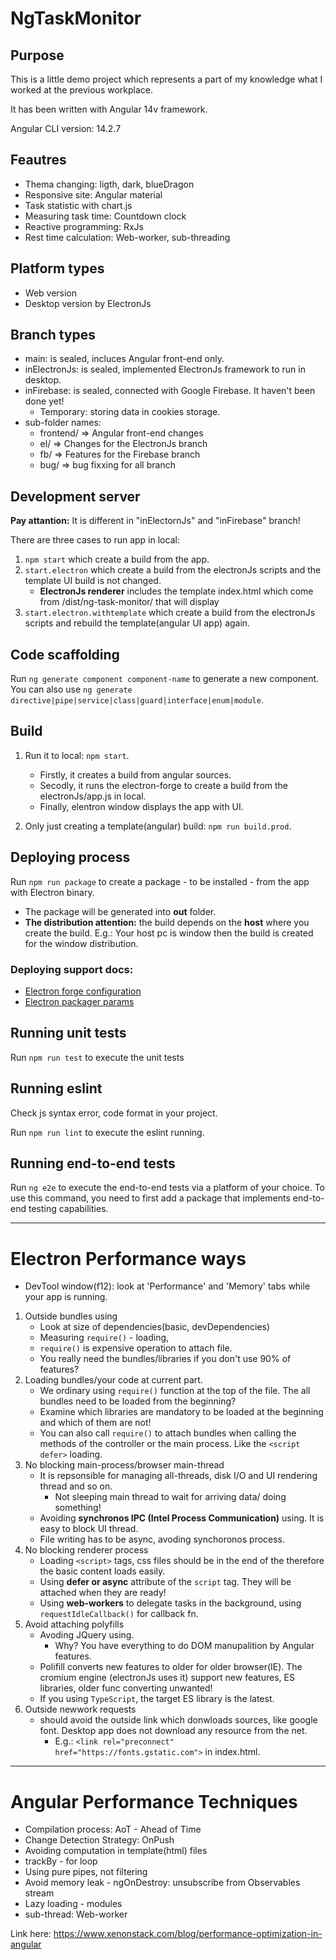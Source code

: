 # NgTaskMonitor

## Purpose
This is a little demo project which represents a part of my knowledge what I worked at the previous workplace.

It has been written with Angular 14v framework.

Angular CLI version: 14.2.7

## Feautres
* Thema changing: ligth, dark, blueDragon
* Responsive site: Angular material
* Task statistic with chart.js
* Measuring task time: Countdown clock
* Reactive programming: RxJs
* Rest time calculation: Web-worker, sub-threading

## Platform types
* Web version 
* Desktop version by ElectronJs

## Branch types
* main: is sealed, incluces Angular front-end only.
* inElectronJs: is sealed, implemented ElectronJs framework to run in desktop.
* inFirebase: is sealed, connected with Google Firebase. It haven't been done yet!
    * Temporary: storing data in cookies storage.
* sub-folder names:
    - frontend/ => Angular front-end changes
    - el/       => Changes for the ElectronJs branch
    - fb/       => Features for the Firebase branch
    - bug/      => bug fixxing for all branch

## Development server
__Pay attantion:__ It is different in "inElectornJs" and "inFirebase" branch!

There are three cases to run app in local:
1. `npm start` which create a build from the app.
2. `start.electron` which create a build from the electronJs scripts and the template UI build is not changed.
    * **ElectronJs renderer** includes the template index.html which come from /dist/ng-task-monitor/ that will display
3. `start.electron.withtemplate` which create a build from the electronJs scripts and rebuild the template(angular UI app) again.

## Code scaffolding

Run `ng generate component component-name` to generate a new component. You can also use `ng generate directive|pipe|service|class|guard|interface|enum|module`.

## Build
1. Run it to local: `npm start`.
    * Firstly, it creates a build from angular sources.
    * Secodly, it runs the electron-forge to create a build from the electronJs/app.js in local.
    * Finally, elentron window displays the app with UI.

2. Only just creating a template(angular) build: `npm run build.prod`.

## Deploying process
Run `npm run package` to create a package - to be installed - from the app with Electron binary.
* The package will be generated into __out__ folder.
* **The distribution attention:** the build depends on the __host__ where you create the build. E.g.: Your host pc is window then the build is created for the window distribution.

### Deploying support docs:
* [Electron forge configuration]( https://www.electronforge.io/configuration)
* [Electron packager params](https://electron.github.io/electron-packager/main/interfaces/electronpackager.options.html#electronzipdir)

## Running unit tests

Run `npm run test` to execute the unit tests

## Running eslint 
Check js syntax error, code format in your project.

Run `npm run lint` to execute the eslint running.

## Running end-to-end tests

Run `ng e2e` to execute the end-to-end tests via a platform of your choice. To use this command, you need to first add a package that implements end-to-end testing capabilities.
___
# Electron Performance ways
- DevTool window(f12): look at 'Performance' and 'Memory' tabs while your app is running.

1. Outside bundles using
    * Look at size of dependencies(basic, devDependencies)
    * Measuring `require()` - loading,
    * `require()` is expensive operation to attach file.
    * You really need the bundles/libraries if you don't use 90% of features?
2. Loading bundles/your code at current part.
    * We ordinary using `require()` function at the top of the file. The all bundles need to be loaded from the beginning?
    * Examine which libraries are mandatory to be loaded at the beginning and which of them are not!
    * You can also call `require()` to attach bundles when calling the methods of the controller or the main process. Like the `<script defer>` loading.
3. No blocking main-process/browser main-thread
    * It is repsonsible for managing all-threads, disk I/O and UI rendering thread and so on.
        * Not sleeping main thread to wait for arriving data/ doing something!
    * Avoiding **synchronos IPC (Intel Process Communication)** using. It is easy to block UI thread.
    * File writing has to be async, avoding synchoronos process.
4. No blocking renderer process
    * Loading `<script>` tags, css files should be in the end of the <body> therefore the basic content loads easily.
    * Using **defer or async** attribute of the `script` tag. They will be attached when they are ready!
    * Using **web-workers** to delegate tasks in the background, using `requestIdleCallback()` for callback fn.
5. Avoid attaching polyfills
    * Avoding JQuery using.
        * Why? You have everything to do DOM manupalition by Angular features.
    * Polifill converts new features to older for older browser(IE). 
    The cromium engine (electronJs uses it) support new features, ES libraries, older func converting unwanted!
    * If you using `TypeScript`, the target ES library is the latest.
6. Outside newwork requests
    * should avoid the outside link which donwloads sources, like google font.
    Desktop app does not download any resource from the net.
        * E.g.: `<link rel="preconnect" href="https://fonts.gstatic.com">` in index.html.

___
# Angular Performance Techniques
* Compilation process: AoT - Ahead of Time
* Change Detection Strategy: OnPush
* Avoiding computation in template(html) files
* trackBy - for loop
* Using pure pipes, not filtering
* Avoid memory leak - ngOnDestroy: unsubscribe from Observables stream
* Lazy loading - modules
* sub-thread: Web-worker

Link here: https://www.xenonstack.com/blog/performance-optimization-in-angular
